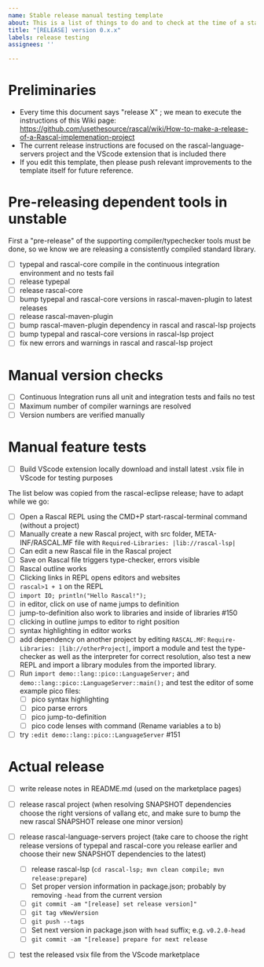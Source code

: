 ```yaml
---
name: Stable release manual testing template
about: This is a list of things to do and to check at the time of a stable release 
title: "[RELEASE] version 0.x.x"
labels: release testing
assignees: ''

---
```


# Preliminaries

* Every time this document says "release X" ; we mean to execute the instructions of this Wiki page: https://github.com/usethesource/rascal/wiki/How-to-make-a-release-of-a-Rascal-implemenation-project
* The current release instructions are focused on the rascal-language-servers project and the VScode extension that is included there
* If you edit this template, then please push relevant improvements to the template itself for future reference.

# Pre-releasing dependent tools in unstable

First a "pre-release" of the supporting compiler/typechecker tools must be done, so we know we are releasing a consistently compiled standard library.

- [ ] typepal and rascal-core compile in the continuous integration environment and no tests fail
- [ ] release typepal
- [ ] release rascal-core
- [ ] bump typepal and rascal-core versions in rascal-maven-plugin to latest releases
- [ ] release rascal-maven-plugin
- [ ] bump rascal-maven-plugin dependency in rascal and rascal-lsp projects
- [ ] bump typepal and rascal-core versions in rascal-lsp project
- [ ] fix new errors and warnings in rascal and rascal-lsp project

# Manual version checks

- [ ] Continuous Integration runs all unit and integration tests and fails no test
- [ ] Maximum number of compiler warnings are resolved
- [ ] Version numbers are verified manually

# Manual feature tests

- [ ] Build VScode extension locally download and install latest .vsix file in VScode for testing purposes

The list below was copied from the rascal-eclipse release; have to adapt while we go:

- [ ] Open a Rascal REPL using the CMD+P start-rascal-terminal command (without a project)
- [ ] Manually create a new Rascal project, with src folder, META-INF/RASCAL.MF file with `Required-Libraries: |lib://rascal-lsp|`
- [ ] Can edit a new Rascal file in the Rascal project
- [ ] Save on Rascal file triggers type-checker, errors visible
- [ ] Rascal outline works
- [ ] Clicking links in REPL opens editors and websites
- [ ] `rascal>1 + 1` on the REPL
- [ ] `import IO; println("Hello Rascal!");`
- [ ] in editor, click on use of name jumps to definition
- [ ]  jump-to-definition also work to libraries and inside of libraries #150
- [ ] clicking in outline jumps to editor to right position
- [ ] syntax highlighting in editor works
- [ ] add dependency on another project by editing `RASCAL.MF`: `Require-Libraries: |lib://otherProject|`, import a module and test the type-checker as well as the interpreter for correct resolution, also test a new REPL and import a library modules from the imported library.
- [ ] Run `import demo::lang::pico::LanguageServer;` and  `demo::lang::pico::LanguageServer::main();` and test the editor of some example pico files:
   - [ ] pico syntax highlighting
   - [ ] pico parse errors
   - [ ] pico jump-to-definition
   - [ ] pico code lenses with command (Rename variables a to b)
- [ ] try `:edit demo::lang::pico::LanguageServer` #151

# Actual release

- [ ] write release notes in README.md (used on the marketplace pages)
- [ ] release rascal project (when resolving SNAPSHOT dependencies choose the right versions of vallang etc, and make sure to bump the new rascal SNAPSHOT release one minor version)
- [ ] release rascal-language-servers project (take care to choose the right release versions of typepal and rascal-core you release earlier and choose their new SNAPSHOT dependencies to the latest)
   - [ ] release rascal-lsp (`cd rascal-lsp; mvn clean compile; mvn release:prepare`)
   - [ ] Set proper version information in package.json; probably by removing `-head` from the current version
   - [ ] `git commit -am "[release] set release version]"`
   - [ ] `git tag vNewVersion`
   - [ ] `git push --tags`
   - [ ] Set next version in package.json with `head` suffix; e.g. `v0.2.0-head`
   - [ ] `git commit -am "[release] prepare for next release`
- [ ] test the released vsix file from the VScode marketplace


